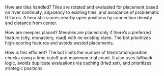 How are tiles handled?
Tiles are rotated and evaluated for placement based on river continuity, adjacency to existing tiles, and avoidance of problematic U-turns. A heuristic scores nearby open positions by connection density and distance from center.

How are meeples placed?
Meeples are placed only if there’s a preferred feature (city, monastery, road) with no existing claim. The bot prioritizes high-scoring features and avoids wasted placements.

How is this efficient?
The bot limits the number of tile/rotation/position checks using a time cutoff and maximum trial count. It also uses fallback logic, avoids duplicate evaluations via caching (tried set), and prioritizes strategic positions.

